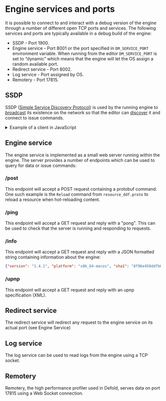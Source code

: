 # Engine services and ports

It is possible to connect to and interact with a debug version of the engine through a number of different open TCP ports and services. The following services and ports are typically available in a debug build of the engine:

* SSDP - Port 1900.
* Engine service - Port 8001 or the port specified in `DM_SERVICE_PORT` environment variable. When running from the editor `DM_SERVICE_PORT` is set to “dynamic” which means that the engine will let the OS assign a random available port.
* Redirect service - Port 8002. 
* Log service - Port assigned by OS. 
* Remotery - Port 17815.


## SSDP
SSDP ([Simple Service Discovery Protocol](https://en.wikipedia.org/wiki/Simple_Service_Discovery_Protocol)) is used by the running engine to [broadcast](https://github.com/defold/defold/blob/dev/engine/dlib/src/dlib/ssdp.cpp) its existence on the network so that the editor can [discover](https://github.com/defold/defold/blob/dev/editor/src/java/com/dynamo/upnp/SSDP.java) it and connect to issue commands.

<details><summary>Example of a client in JavaScript</summary><p>

Using npm package [node-ssdp](https://www.npmjs.com/package/node-ssdp)

```js
const Client = require('node-ssdp').Client;
const client = new Client();

client.on('response', function (headers, statusCode, rinfo) {
	if (headers.SERVER.indexOf('Defold') !== -1) {
		console.log('Found running Defold Engine!', headers.LOCATION);
	}
});
client.search('upnp:rootdevice');
```

![image](https://user-images.githubusercontent.com/7230306/217389478-c99309f7-5bed-4412-bdeb-a6a0a5ab47b3.png)
 
</p></details>

## Engine service
The engine service is implemented as a small web server running within the engine. The server provides a number of endpoints which can be used to query for data or issue commands:

### /post
This endpoint will accept a POST request containing a protobuf command. One such example is the `Reload` command from `resource_ddf.proto` to reload a resource when hot-reloading content.

### /ping
This endpoint will accept a GET request and reply with a "pong". This can be used to check that the server is running and responding to requests.

### /info
This endpoint will accept a GET request and reply with a JSON formatted string containing information about the engine:

```json
{"version": "1.4.1", "platform": "x86_64-macos", "sha1": "8f96e450ddfb006a99aa134fdd373cace3760571"}
```

### /upnp
This endpoint will accept a GET request and reply with an upnp specification (XML).


## Redirect service
The redirect service will redirect any request to the engine service on its actual port (see Engine Service)


## Log service
The log service can be used to read logs from the engine using a TCP socket.


## Remotery
Remotery, the high performance profiler used in Defold, serves data on port 17815 using a Web Socket connection.

